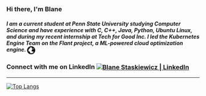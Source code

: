 ### Hi there, I'm Blane

##### I am a current student at Penn State University studying Computer Science and have experience with C, C++, Java, Python, Ubuntu Linux, and during my recent internship at Tech for Good Inc. I led the Kubernetes Engine Team on the Flant project, a ML-powered cloud optimization engine. [<img align="center" alt="TFG website" width="21px" src="https://raw.githubusercontent.com/iconic/open-iconic/master/svg/globe.svg" />][website] 


### Connect with me on LinkedIn [<img align="center" alt="Blane Staskiewicz | LinkedIn" width="22px" src="https://cdn.jsdelivr.net/npm/simple-icons@v3/icons/linkedin.svg" />][linkedin]
---


[![Top Langs](https://github-readme-stats.vercel.app/api/top-langs/?username=BlaneStask&layout=compact&theme=dark&langs_count=10)
](https://github.com/blanestask/github-readme-stats)


[website]: https://techforgoodinc.org/ 
[linkedin]: https://www.linkedin.com/in/blane-staskiewicz-bab428172/

